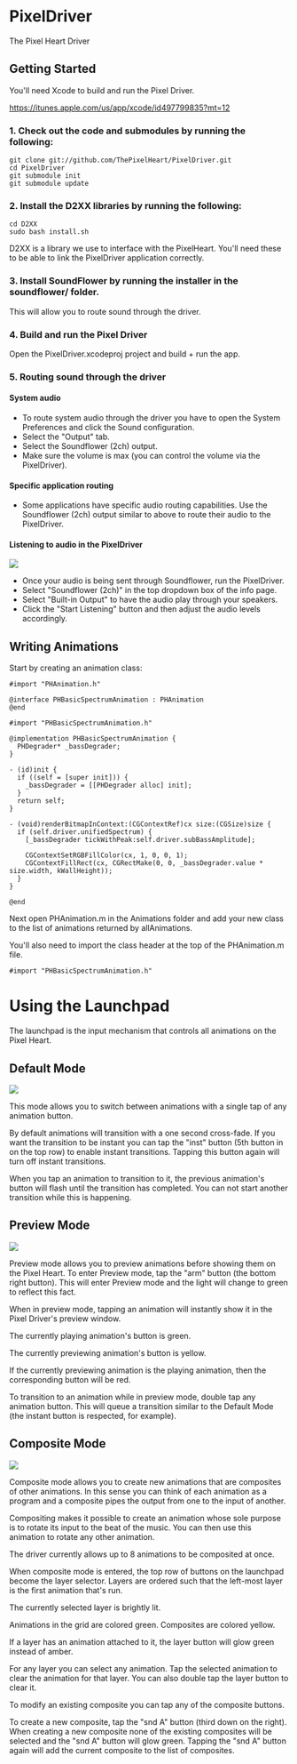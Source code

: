 PixelDriver
===========

The Pixel Heart Driver

Getting Started
---------------

You'll need Xcode to build and run the Pixel Driver.

https://itunes.apple.com/us/app/xcode/id497799835?mt=12

### 1. Check out the code and submodules by running the following:

```
git clone git://github.com/ThePixelHeart/PixelDriver.git
cd PixelDriver
git submodule init
git submodule update
```

### 2. Install the D2XX libraries by running the following:

```
cd D2XX
sudo bash install.sh
```

D2XX is a library we use to interface with the PixelHeart. You'll need these to be able to link the
PixelDriver application correctly.

### 3. Install SoundFlower by running the installer in the soundflower/ folder.

This will allow you to route sound through the driver.

### 4. Build and run the Pixel Driver

Open the PixelDriver.xcodeproj project and build + run the app.

### 5. Routing sound through the driver

#### System audio

- To route system audio through the driver you have to open the System Preferences and click the Sound
  configuration.
- Select the "Output" tab.
- Select the Soundflower (2ch) output.
- Make sure the volume is max (you can control the volume via the PixelDriver).

#### Specific application routing

- Some applications have specific audio routing capabilities. Use the Soundflower (2ch) output similar to
  above to route their audio to the PixelDriver.

#### Listening to audio in the PixelDriver

[![](https://raw.github.com/ThePixelHeart/PixelDriver/master/pixeldriverinfopanel.png)](https://raw.github.com/ThePixelHeart/PixelDriver/master/pixeldriverinfopanel.png)

- Once your audio is being sent through Soundflower, run the PixelDriver.
- Select "Soundflower (2ch)" in the top dropdown box of the info page.
- Select "Built-in Output" to have the audio play through your speakers.
- Click the "Start Listening" button and then adjust the audio levels accordingly.

Writing Animations
------------------

Start by creating an animation class:

```obj-c
#import "PHAnimation.h"

@interface PHBasicSpectrumAnimation : PHAnimation
@end
```

```obj-c
#import "PHBasicSpectrumAnimation.h"

@implementation PHBasicSpectrumAnimation {
  PHDegrader* _bassDegrader;
}

- (id)init {
  if ((self = [super init])) {
    _bassDegrader = [[PHDegrader alloc] init];
  }
  return self;
}

- (void)renderBitmapInContext:(CGContextRef)cx size:(CGSize)size {
  if (self.driver.unifiedSpectrum) {
    [_bassDegrader tickWithPeak:self.driver.subBassAmplitude];

    CGContextSetRGBFillColor(cx, 1, 0, 0, 1);
    CGContextFillRect(cx, CGRectMake(0, 0, _bassDegrader.value * size.width, kWallHeight));
  }
}

@end
```

Next open PHAnimation.m in the Animations folder and add your new class to the
list of animations returned by allAnimations.

You'll also need to import the class header at the top of the PHAnimation.m
file.

```obj-c
#import "PHBasicSpectrumAnimation.h"
````


Using the Launchpad
===================

The launchpad is the input mechanism that controls all animations on the Pixel Heart.

Default Mode
------------

[![](https://raw.github.com/ThePixelHeart/PixelDriver/master/launchpad.png)](https://raw.github.com/ThePixelHeart/PixelDriver/master/launchpad.png)

This mode allows you to switch between animations with a single tap of any animation button.

By default animations will transition with a one second cross-fade. If you want the transition
to be instant you can tap the "inst" button (5th button in on the top row) to enable instant
transitions. Tapping this button again will turn off instant transitions.

When you tap an animation to transition to it, the previous animation's button will flash until
the transition has completed. You can not start another transition while this is happening.

Preview Mode
------------

[![](https://raw.github.com/ThePixelHeart/PixelDriver/master/launchpad_previewmode.png)](https://raw.github.com/ThePixelHeart/PixelDriver/master/launchpad_previewmode.png)

Preview mode allows you to preview animations before showing them on the Pixel Heart. To enter
Preview mode, tap the "arm" button (the bottom right button). This will enter Preview mode and
the light will change to green to reflect this fact.

When in preview mode, tapping an animation will instantly show it in the Pixel Driver's preview
window.

The currently playing animation's button is green.

The currently previewing animation's button is yellow.

If the currently previewing animation is the playing animation, then the corresponding button will
be red.

To transition to an animation while in preview mode, double tap any animation button. This will
queue a transition similar to the Default Mode (the instant button is respected, for example).

Composite Mode
--------------

[![](https://raw.github.com/ThePixelHeart/PixelDriver/master/launchpad_compositemode.png)](https://raw.github.com/ThePixelHeart/PixelDriver/master/launchpad_compositemode.png)

Composite mode allows you to create new animations that are composites of other animations. In
this sense you can think of each animation as a program and a composite pipes the output from one
to the input of another.

Compositing makes it possible to create an animation whose sole purpose is to rotate its input to
the beat of the music. You can then use this animation to rotate any other animation.

The driver currently allows up to 8 animations to be composited at once.

When composite mode is entered, the top row of buttons on the launchpad become the layer selector.
Layers are ordered such that the left-most layer is the first animation that's run.

The currently selected layer is brightly lit.

Animations in the grid are colored green. Composites are colored yellow.

If a layer has an animation attached to it, the layer button will glow green instead of amber.

For any layer you can select any animation. Tap the selected animation to clear the animation for
that layer. You can also double tap the layer button to clear it.

To modify an existing composite you can tap any of the composite buttons.

To create a new composite, tap the "snd A" button (third down on the right). When creating a new
composite none of the existing composites will be selected and the "snd A" button will glow green.
Tapping the "snd A" button again will add the current composite to the list of composites.